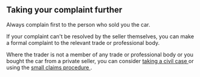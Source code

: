 ##  Taking your complaint further

Always complain first to the person who sold you the car.

If your complaint can't be resolved by the seller themselves, you can make a
formal complaint to the relevant trade or professional body.

Where the trader is not a member of any trade or professional body or you
bought the car from a private seller, you can consider [ taking a civil case
](/en/justice/civil-law/taking-and-appealing-a-civil-case/) or using the [
small claims procedure ](/en/justice/courts-system/small-claims-court/) .

